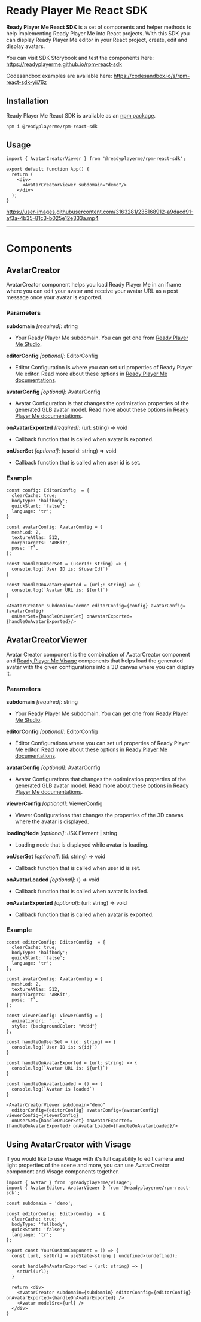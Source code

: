# Ready Player Me React SDK

**Ready Player Me React SDK** is a set of components and helper methods to help implementing Ready Player Me into React projects. With this SDK you can display Ready Player Me editor in your React project, create, edit and display avatars.

You can visit SDK Storybook and test the components here: https://readyplayerme.github.io/rpm-react-sdk

Codesandbox examples are available here: https://codesandbox.io/s/rpm-react-sdk-yii76z

## Installation
Ready Player Me React SDK is available as an [npm package](https://www.npmjs.com/package/@readyplayerme/rpm-react-sdk).

```bash
npm i @readyplayerme/rpm-react-sdk
```

## Usage

```tsx
import { AvatarCreatorViewer } from '@readyplayerme/rpm-react-sdk';

export default function App() {
  return (
    <div>
      <AvatarCreatorViewer subdomain="demo"/>
    </div>
  );
}
```

https://user-images.githubusercontent.com/3163281/235168912-a9dacd91-af3a-4b35-81c3-b025e12e333a.mp4

---

# Components

## AvatarCreator

AvatarCreator component helps you load Ready Player Me in an iframe where you can edit your avatar and receive your avatar URL as a post message once your avatar is exported.

### Parameters

**subdomain** *[required]*: string 
- Your Ready Player Me subdomain. You can get one from [Ready Player Me Studio](https://studio.readyplayer.me/).

**editorConfig** *[optional]*: EditorConfig
- Editor Configuration is where you can set url properties of Ready Player Me editor. Read more about these options in [Ready Player Me documentations](https://docs.readyplayer.me/ready-player-me/integration-guides/web-and-native-integration/avatar-creator-integration#configuration-1).

**avatarConfig** *[optional]*: AvatarConfig
- Avatar Configuration is that changes the optimization properties of the generated GLB avatar model. Read more about these options in [Ready Player Me documentations](https://docs.readyplayer.me/ready-player-me/api-reference/avatar-rest-api/get-3d-avatars).

**onAvatarExported** *[required]*: (url: string) => void
- Callback function that is called when avatar is exported.

**onUserSet** *[optional]*: (userId: string) => void
- Callback function that is called when user id is set.

### Example

```tsx
const config: EditorConfig  = {
  clearCache: true;
  bodyType: 'halfbody';
  quickStart: 'false';
  language: 'tr';
}

const avatarConfig: AvatarConfig = {
  meshLod: 2,
  textureAtlas: 512,
  morphTargets: 'ARKit',
  pose: 'T',
};

const handleOnUserSet = (userId: string) => {
  console.log(`User ID is: ${userId}`)
}

const handleOnAvatarExported = (url;: string) => {
  console.log(`Avatar URL is: ${url}`)
}

<AvatarCreator subdomain="demo" editorConfig={config} avatarConfig={avatarConfig} 
  onUserSet={handleOnUserSet} onAvatarExported={handleOnAvatarExported}/>
```

## AvatarCreatorViewer

Avatar Creator component is the combination of AvatarCreator component and [Ready Player Me Visage](https://github.com/readyplayerme/visage) components that helps load the generated avatar with the given configurations into a 3D canvas where you can display it.

### Parameters

**subdomain** *[required]*: string
- Your Ready Player Me subdomain. You can get one from [Ready Player Me Studio](https://studio.readyplayer.me).

**editorConfig** *[optional]*: EditorConfig
- Editor Configurations where you can set url properties of Ready Player Me editor. Read more about these options in [Ready Player Me documentations](https://docs.readyplayer.me/ready-player-me/integration-guides/web-and-native-integration/avatar-creator-integration#configuration-1).

**avatarConfig** *[optional]*: AvatarConfig
- Avatar Configurations that changes the optimization properties of the generated GLB avatar model. Read more about these options in [Ready Player Me documentations](https://docs.readyplayer.me/ready-player-me/api-reference/avatar-rest-api/get-3d-avatars).

**viewerConfig** *[optional]*: ViewerConfig
- Viewer Configurations that changes the properties of the 3D canvas where the avatar is displayed.

**loadingNode** *[optional]*: JSX.Element | string
- Loading node that is displayed while avatar is loading.

**onUserSet** *[optional]*: (id: string) => void
- Callback function that is called when user id is set.

**onAvatarLoaded** *[optional]*: () => void
- Callback function that is called when avatar is loaded.

**onAvatarExported** *[optional]*: (url: string) => void
- Callback function that is called when avatar is exported.

### Example

```tsx
const editorConfig: EditorConfig  = {
  clearCache: true;
  bodyType: 'halfbody';
  quickStart: 'false';
  language: 'tr';
};

const avatarConfig: AvatarConfig = {
  meshLod: 2,
  textureAtlas: 512,
  morphTargets: 'ARKit',
  pose: 'T',
};

const viewerConfig: ViewerConfig = {
  animationUrl: "...",
  style: {backgroundColor: "#ddd"}
};

const handleOnUserSet = (id: string) => {
  console.log(`User ID is: ${id}`)
}

const handleOnAvatarExported = (url: string) => {
  console.log(`Avatar URL is: ${url}`)
}

const handleOnAvatarLoaded = () => {
  console.log(`Avatar is loaded`)
}

<AvatarCreatorViewer subdomain="demo" 
  editorConfig={editorConfig} avatarConfig={avatarConfig} viewerConfig={viewerConfig} 
  onUserSet={handleOnUserSet} onAvatarExported={handleOnAvatarExported} onAvatarLoaded={handleOnAvatarLoaded}/>
```

## Using AvatarCreator with Visage

If you would like to use Visage with it's full capability to edit camera and light properties of the scene and more, you can use AvatarCreator component and Visage components together.

```tsx
import { Avatar } from '@readyplayerme/visage';
import { AvatarEditor, AvatarViewer } from '@readyplayerme/rpm-react-sdk';

const subdomain = 'demo';

const editorConfig: EditorConfig  = {
  clearCache: true;
  bodyType: 'fullbody';
  quickStart: 'false';
  language: 'tr';
};

export const YourCustomComponent = () => {
  const [url, setUrl] = useState<string | undefined>(undefined);

  const handleOnAvatarExported = (url: string) => {
    setUrl(url);
  }

  return <div>
    <AvatarCreator subdomain={subdomain} editorConnfig={editorConfig} onAvatarExported={handleOnAvatarExported} />
    <Avatar modelSrc={url} />
  </div>
}
```